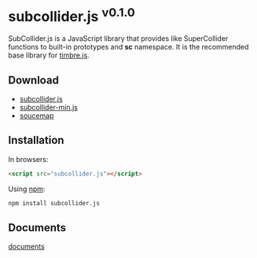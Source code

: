 # subcollider.js <sup>v0.1.0</sup>

SubCollider.js is a JavaScript library that provides like SuperCollider functions to built-in prototypes and **sc** namespace. It is the recommended base library for [timbre.js](http://mohayonao.github.io/timbre.js/).

## Download

* [subcollider.js](https://raw.github.com/mohayonao/subcollider.js/master/builds/subcollider.js)
* [subcollider-min.js](https://raw.github.com/mohayonao/subcollider.js/master/builds/subcollider-min.js)
* [soucemap](https://raw.github.com/mohayonao/subcollider.js/master/builds/subcollider-min.map)

## Installation

In browsers:

```html
<script src="subcollider.js"></script>
```

Using [npm](http://npmjs.org/):

```bash
npm install subcollider.js
```

## Documents

[documents](http://mohayonao.github.com/subcollider.js/docs/)
